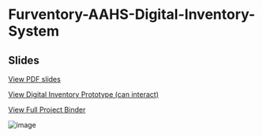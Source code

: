 # Furventory-AAHS-Digital-Inventory-System

## Slides  
[View PDF slides](./FINAL%20PRESENTATION%20MIST%205640.pdf)

[View Digital Inventory Prototype (can interact)](./thens_Inventory_Prototype_With_Analytics.xlsx)

[View Full Project Binder](./FINAL%20PRESENTATION%20MIST%205640.pdf)

![image](https://github.com/user-attachments/assets/60cde4fe-3be9-45c9-808e-6ed5cb6b99f1)
